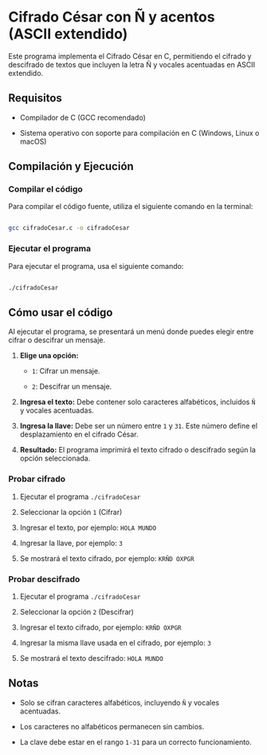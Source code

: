 # Cifrado César con Ñ y acentos (ASCII extendido)



Este programa implementa el Cifrado César en C, permitiendo el cifrado y descifrado de textos que incluyen la letra Ñ y vocales acentuadas en ASCII extendido.



## Requisitos



- Compilador de C (GCC recomendado)

- Sistema operativo con soporte para compilación en C (Windows, Linux o macOS)



## Compilación y Ejecución



### Compilar el código



Para compilar el código fuente, utiliza el siguiente comando en la terminal:



```sh

gcc cifradoCesar.c -o cifradoCesar

```



### Ejecutar el programa



Para ejecutar el programa, usa el siguiente comando:



```sh

./cifradoCesar

```



## Cómo usar el código



Al ejecutar el programa, se presentará un menú donde puedes elegir entre cifrar o descifrar un mensaje.



1. **Elige una opción:**

   - `1`: Cifrar un mensaje.

   - `2`: Descifrar un mensaje.

2. **Ingresa el texto:** Debe contener solo caracteres alfabéticos, incluidos `Ñ` y vocales acentuadas.

3. **Ingresa la llave:** Debe ser un número entre `1` y `31`. Este número define el desplazamiento en el cifrado César.

4. **Resultado:** El programa imprimirá el texto cifrado o descifrado según la opción seleccionada.



### **Probar cifrado**



1. Ejecutar el programa `./cifradoCesar`

2. Seleccionar la opción `1` (Cifrar)

3. Ingresar el texto, por ejemplo: `HOLA MUNDO`

4. Ingresar la llave, por ejemplo: `3`

5. Se mostrará el texto cifrado, por ejemplo: `KRÑD OXPGR`



### **Probar descifrado**



1. Ejecutar el programa `./cifradoCesar`

2. Seleccionar la opción `2` (Descifrar)

3. Ingresar el texto cifrado, por ejemplo: `KRÑD OXPGR`

4. Ingresar la misma llave usada en el cifrado, por ejemplo: `3`

5. Se mostrará el texto descifrado: `HOLA MUNDO`



## Notas



- Solo se cifran caracteres alfabéticos, incluyendo `Ñ` y vocales acentuadas.

- Los caracteres no alfabéticos permanecen sin cambios.

- La clave debe estar en el rango `1-31` para un correcto funcionamiento.
